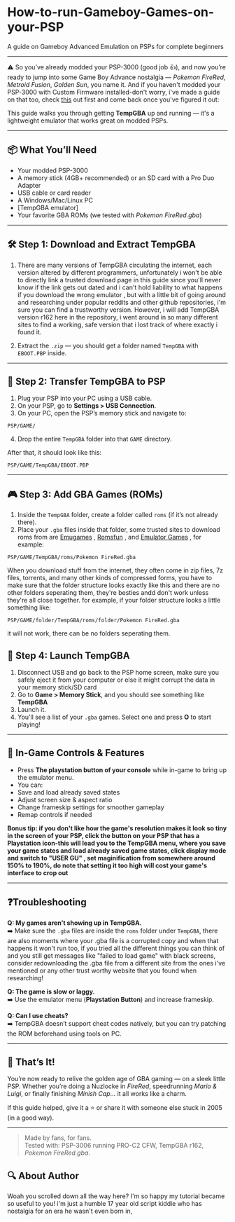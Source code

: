 # How-to-run-Gameboy-Games-on-your-PSP
A guide on Gameboy Advanced Emulation on PSPs for complete beginners


---

⚠️ So you’ve already modded your PSP-3000 (good job 👍), and now you’re ready to jump into some Game Boy Advance nostalgia — *Pokemon FireRed*, *Metroid Fusion*, *Golden Sun*, you name it.
And if you haven't modded your PSP-3000 with Custom Firmware installed-don't worry, i've made  a guide on that too, check [this](https://github.com/stfxn-303/Beginners-Guide-to-Modding-PSP3000)  out first and come back once you've figured it out: 


This guide walks you through getting **TempGBA** up and running — it's a lightweight emulator that works great on modded PSPs.


---

## 📦 What You’ll Need

- Your modded PSP-3000
- A memory stick (4GB+ recommended) or an SD card with a Pro Duo Adapter
- USB cable or card reader
- A Windows/Mac/Linux PC
- [TempGBA emulator]
- Your favorite GBA ROMs (we tested with *Pokemon FireRed.gba*)

---

## 🛠️ Step 1: Download and Extract TempGBA

1. There are many versions of TempGBA circulating the internet, each version altered by different programmers, unfortunately i won't be able to directly link a trusted download page in this guide since you'll never know if the link gets out dated and i can't hold liability to what happens if you download the wrong emulator , but with a little bit of going around and researching under popular reddits and other github repositories, i'm sure you can find a trustworthy version. However, i will add TempGBA version r162 here in the repository, i went around in so many different sites to find a working, safe version that i lost track of where exactly i found it.


2. Extract the `.zip` — you should get a folder named `TempGBA` with `EBOOT.PBP` inside.

---

## 📁 Step 2: Transfer TempGBA to PSP

1. Plug your PSP into your PC using a USB cable.
2. On your PSP, go to **Settings > USB Connection**.
3. On your PC, open the PSP’s memory stick and navigate to:

```
PSP/GAME/ 
```

4. Drop the entire `TempGBA` folder into that `GAME` directory.

After that, it should look like this:

``` PSP/GAME/TempGBA/EBOOT.PBP ```


---

## 🎮 Step 3: Add GBA Games (ROMs)

1. Inside the `TempGBA` folder, create a folder called `roms` (if it’s not already there).
2. Place your `.gba` files inside that folder, some trusted sites to download roms from are [Emugames](https://www.emugames.net/) , [Romsfun](https://romsfun.com/) , and [Emulator Games](https://www.emulatorgames.net/) , for example:

```
PSP/GAME/TempGBA/roms/Pokemon FireRed.gba
```
When you download stuff from the internet, they often come in zip files, 7z files, torrents, and many other kinds of compressed forms, you have to make sure that the folder structure looks exactly like this and there are no other folders seperating them, they're besties andd don't work unless they're all close together. for example, if your folder structure looks a little something like:

```
PSP/GAME/folder/TempGBA/roms/folder/Pokemon FireRed.gba
```
it will not work, there can be no folders seperating them. 

## 🚀 Step 4: Launch TempGBA

1. Disconnect USB and go back to the PSP home screen, make sure you safely eject it from your computer or else it might corrupt the data in your memory stick/SD card
2. Go to **Game > Memory Stick**, and you should see something like **TempGBA**
3. Launch it.
4. You’ll see a list of your `.gba` games. Select one and press **O** to start playing!


---

## 🎯 In-Game Controls & Features

- Press **The playstation button of your console** while in-game to bring up the emulator menu.
- You can:
- Save and load already saved states
- Adjust screen size & aspect ratio
- Change frameskip settings for smoother gameplay
- Remap controls if needed

**Bonus tip: if you don't like how the game's resolution makes it look so tiny in the screen of your PSP, click the button on your PSP that has a Playstation icon-this will lead you to the TempGBA menu, where you save your game states and load already saved game states, click display mode and switch to "USER GU" , set maginification from somewhere around 150% to 190%, do note that setting it too high will cost your game's interface to crop out**

---

## ❓Troubleshooting

**Q: My games aren’t showing up in TempGBA.**  
➡️ Make sure the `.gba` files are inside the `roms` folder under `TempGBA`, there are also moments where your .gba file is a corrupted copy and when that happens it won't run too, if you tried all the different things you can think of and you still get messages like "failed to load game" with black screens, consider redownloading the .gba file from a different site from the ones i've mentioned or any other trust worthy website that you found when researching!

**Q: The game is slow or laggy.**  
➡️ Use the emulator menu (**Playstation Button**) and increase frameskip.

**Q: Can I use cheats?**  
➡️ TempGBA doesn’t support cheat codes natively, but you can try patching the ROM beforehand using tools on PC.

---
## 🧃 That’s It!

You’re now ready to relive the golden age of GBA gaming — on a sleek little PSP. Whether you’re doing a Nuzlocke in *FireRed*, speedrunning *Mario & Luigi*, or finally finishing *Minish Cap*… it all works like a charm.

If this guide helped, give it a ⭐ or share it with someone else stuck in 2005 (in a good way).

---

> Made by fans, for fans.  
> Tested with: PSP-3006 running PRO-C2 CFW, TempGBA r162, *Pokemon FireRed.gba*.

## 🔍 About Author
Woah you scrolled down all the way here? I'm so happy my tutorial became so useful to you! i'm just a humble 17 year old script kiddie who has nostalgia for an era he wasn't even born in,

